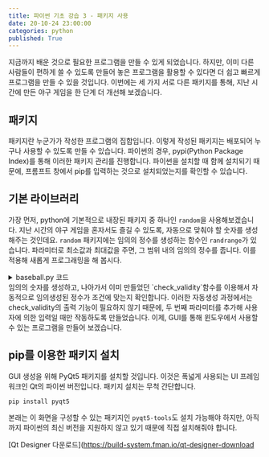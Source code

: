 ```yaml
---
title: 파이썬 기초 강습 3 - 패키지 사용
date: 20-10-24 23:00:00
categories: python
published: True
---
```


지금까지 배운 것으로 필요한 프로그램을 만들 수 있게 되었습니다. 하지만, 이미 다른 사람들이 편하게 쓸 수 있도록 만들어 놓은 프로그램을 활용할 수 있다면 더 쉽고 빠르게 프로그램을 만들 수 있을 것입니다. 이번에는 세 가지 서로 다른 패키지를 통해, 지난 시간에 만든 야구 게임을 한 단계 더 개선해 보겠습니다.

## 패키지
패키지란 누군가가 작성한 프로그램의 집합입니다. 이렇게 작성된 패키지는 배포되어 누구나 사용할 수 있도록 만들 수 있습니다. 파이썬의 경우, pypi(Python Package Index)를 통해 이러한 패키지 관리를 진행합니다. 파이썬을 설치할 때 함께 설치되기 때문에, 프롬프트 창에서 pip를 입력하는 것으로 설치되었는지를 확인할 수 있습니다.

## 기본 라이브러리
가장 먼저, python에 기본적으로 내장된 패키지 중 하나인 `random`을 사용해보겠습니다. 지난 시간의 야구 게임을 혼자서도 즐길 수 있도록, 자동으로 맞춰야 할 숫자를 생성해주는 것인데요. `random` 패키지에는 임의의 정수를 생성하는 함수인 `randrange`가 있습니다. 파라미터로 최소값과 최대값을 주면, 그 범위 내의 임의의 정수를 줍니다. 이를 적용해 새롭게 프로그래밍을 해 봅시다.
<details>
  <summary>baseball.py 코드</summary>

~~~python
from random import randrange

def check_validity(target_str, init_mode=False):
  if !(target_str.isdigit()):
    if !(init_mode):
      print("입력값이 숫자가 아닙니다")
    return False
  elif len(target_str) != 4:
    if !(init_mode):
      print("입력한 숫자가 네 개가 아닙니다")
    return False
  else:
    for i in range(3):
      for j in range(i+1, 4):
        if (target_str[i] == target_str[j]):
          if !(init_mode):
            print("중복되는 숫자가 있습니다")
          return False

def baseball(goal):
  for inning in range(9):
    ball = 0
    strike = 0
    print("%d회 공격" %(inning+1))
    while True:
      guess = input("입력해주세요 : ")
      if (check_validity):
        break
    for index in range(4):
      letter = guess[index]
        if (letter in answer):
            if (letter == answer[index]):
                strike += 1
            else:
                ball += 1
    if (strike > 3):
        print("You win!")
    else:
        print("%dB%dS" %(ball, strike))

while True:
  while True:
    answer = randint(1000, 9999)
    if check_validity(answer, True):
      break
  if (answer == "끝"):
    break
  print('\n'*40)
  baseball(answer)
~~~
</details>
임의의 숫자를 생성하고, 나아가서 이미 만들었던 `check_validity`함수를 이용해서 자동적으로 임의생성된 정수가 조건에 맞는지 확인합니다. 이러한 자동생성 과정에서는 check_validity의 출력 기능이 필요하지 않기 때문에, 두 번째 파라미터를 추가해 사용자에 의한 입력일 때만 작동하도록 만들었습니다. 이제, GUI를 통해 윈도우에서 사용할 수 있는 프로그램을 만들어 보겠습니다.

## pip를 이용한 패키지 설치
GUI 생성을 위해 PyQt5 패키지를 설치할 것입니다. 이것은 폭넓게 사용되는 UI 프레임워크인 Qt의 파이썬 버전입니다. 패키지 설치는 무척 간단합니다.

`pip install pyqt5`

본래는 이 화면을 구성할 수 있는 패키지인 `pyqt5-tools`도 설치 가능해야 하지만, 아직까지 파이썬의 최신 버전을 지원하지 않고 있기 때문에 직접 설치해줘야 합니다.

[Qt Designer 다운로드](https://build-system.fman.io/qt-designer-download
